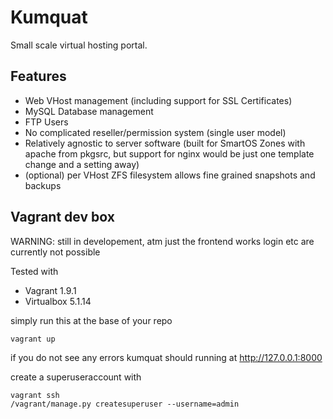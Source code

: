 # Kumquat

Small scale virtual hosting portal.

## Features

- Web VHost management (including support for SSL Certificates)
- MySQL Database management
- FTP Users
- No complicated reseller/permission system (single user model)
- Relatively agnostic to server software (built for SmartOS Zones with apache from pkgsrc, but support for nginx would be just one template change and a setting away)
- (optional) per VHost ZFS filesystem allows fine grained snapshots and backups

## Vagrant dev box

WARNING: still in developement, atm just the frontend works login etc are currently not possible

Tested with

 - Vagrant 1.9.1
 - Virtualbox 5.1.14


 simply run this at the base of your repo

    vagrant up


if you do not see any errors kumquat should running at http://127.0.0.1:8000

create a superuseraccount with

    vagrant ssh
    /vagrant/manage.py createsuperuser --username=admin
